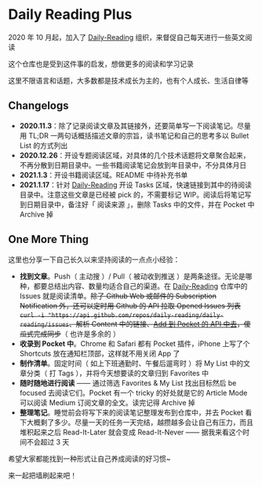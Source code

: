 # Daily Reading Plus

2020 年 10 月起，加入了 [Daily-Reading](https://github.com/highestop/Daily-Reading) 组织，来督促自己每天进行一些英文阅读

这个仓库也是受到这件事的启发，想做更多的阅读和学习记录

这里不限语言和话题，大多数都是技术成长为主的，也有个人成长、生活自律等

## Changelogs

- **2020.11.3**：除了记录阅读文章及其链接外，还要简单写一下阅读笔记。尽量用 TL;DR 一两句话概括描述文章的宗旨，读书笔记和自己的思考多以 Bullet List 的方式列出
- **2020.12.26**：开设专题阅读区域，对具体的几个技术话题将文章聚合起来，不再分散到日期目录中。一些书籍阅读笔记会放到年目录中，不分具体月日
- **2021.1.3**：开设书籍阅读区域。README 中待补充书单
- **2021.1.17**：针对 [Daily-Reading](https://github.com/daily-reading/daily-reading) 开设 Tasks 区域，快速链接到其中的待阅读目录中。注意这些文章是已经被 pick 的，不需要标记 WIP。阅读后将笔记写到日期目录中，备注好「 阅读来源 」，删除 Tasks 中的文件，并在 Pocket 中 Archive 掉

## One More Thing

这里也分享一下自己长久以来坚持阅读的一点点小经验：

- **找到文章**。Push（ 主动搜 ）/ Pull（ 被动收到推送 ）是两条途径。无论是哪种，都要总结出内容、数量均适合自己的渠道。在 [Daily-Reading](https://github.com/highestop/Daily-Reading) 仓库中的 Issues 就是阅读清单。~~除了 Github Web 或邮件的 Subscription Notification 外，还可以定时用 Github 的 API 拉取 Opened Issues 列表 `curl -i "https://api.github.com/repos/daily-reading/daily-reading/issues`、解析 Content 中的链接、[Add 到 Pocket 的 API 中去](https://getpocket.com/developer/docs/v3/add)，傻瓜式完成同步~~（ 也许是多余的 ）
- **收录到 Pocket 中**。Chrome 和 Safari 都有 Pocket 插件，iPhone 上写了个 Shortcuts 放在通知栏顶部，这样就不用关闭 App 了
- **制作清单**。固定时间（ 如上下班通勤时、午餐后遛弯时 ）将 My List 中的文章分类（ 打 Tags ），并将今天想要读的文章归到 Favorites 中
- **随时随地进行阅读** —— 通过筛选 Favorites & My List 找出目标然后 be focused 去阅读它们。Pocket 有一个 tricky 的好处就是它的 Article Mode 可以阅读 Medium 订阅文章的全文。读完记得 Archive 掉
- **整理笔记**。睡觉前会将写下来的阅读笔记整理发布到仓库中，并去 Pocket 看下大概剩了多少。尽量一天的任务一天完结，越攒越多会让自己有压力，而且堆积起来之后 Read-It-Later 就会变成 Read-It-Never —— 据我来看这个时间不会超过 3 天

希望大家都能找到一种形式让自己养成阅读的好习惯~

来一起把墙刷起来吧！
